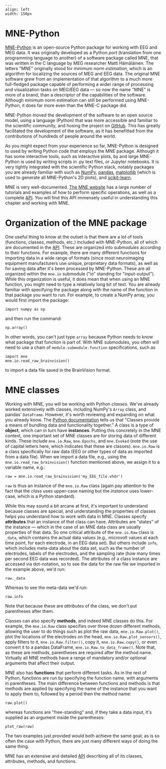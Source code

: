 ```{figure} images/mne_logo.png
---
align: left
width: 150px
```
# MNE-Python

[MNE-Python](https://mne.tools/) is an open-source Python package for working with EEG and MEG data. It was originally developed as a Python *port* (translation from one programming language to another) of a software package called MNE, that was written in the C language by MEG researcher Matti Hämäläinen. The letters "MNE" originally stood for *minimum norm estimation*, which is an algorithm for localizing the sources of MEG and EEG data. The original MNE software grew from an implementation of that algorithm to a much more full-fledged package capable of performing a wider range of processing and visualization tasks on MEG/EEG data — so now the name "MNE" is more of a brand, than a descriptor of the capabilities of the software. Although minimum norm estimation can still be performed using MNE-Python, it does far more even than the MNE-C package did.

MNE-Python moved the development of the software to an open source model, using a language (Python) that was more accessible and familiar to the scientific community, and hosing the project on [GitHub](https://github.com/mne-tools/mne-python). This has greatly facilitated the development of the software, as it has benefitted from the contributions of hundreds of people around the world.

As you might expect from your experience so far, MNE-Python is designed to used by writing Python code that employs the MNE package. Although it has some interactive tools, such as interactive plots, by and large MNE-Python is used by writing scripts in .py text files, or Jupyter notebooks. It is very tightly integrated with the scientific Python stack, notably packages you are already familiar with such as [NumPy](https://numpy.org), [pandas](https://numpy.org), [matplotlib](https://matplotlib.org/) (which is used to generate all MNE-Python's 2D plots), and [scikit-learn](https://scikit-learn.org/stable/).

MNE is very well-documented. [The MNE website](https://mne.tools/stable/index.html) has a large number of tutorials and examples of how to perform specific operations, as well as a complete [API](https://mne.tools/stable/python_reference.html). You will find this API immensely useful in understanding this chapter and working with MNE.

# Organization of the MNE package

One useful thing to know at the outset is that there are a lot of tools (functions, classes, methods, etc.) included with MNE-Python, all of which are documented in the [API](https://mne.tools/stable/python_reference.html). These are organized into *submodules* according to their functions. For example, there are many different functions for importing data in a wide range of formats (since most neuroimaging equipment manufacturers use unique, proprietary data formats), as well as for saving data after it's been processed by MNE-Python. These are all organized within the `mne.io` submodule ("io" standing for "input-output"). While this organization is useful, it does mean that when using an MNE function, you might need to type a relatively long bit of text. You are already familiar with specifying the package along with the name of the function in that package you want to run. For example, to create a NumPy array, you would first import the package:

    import numpy as np

and then run the command:

    np.array()

In other words, you can't just type `array` because Python needs to know what package that function is part of. With MNE submodules, you often will need to use a chain of `module.submodule.function` specifications, such as

    import mne
    mne.io.read_raw_brainvision()

to import a data file saved in the BrainVision format.

# MNE classes

Working with MNE, you will be working with Python *classes*. We've already worked extensively with classes, including NumPy's `Array` class, and pandas' `DataFrame`. However, it's worth reviewing and expanding on what you already know. The [Python documentation](https://docs.python.org/3/tutorial/classes.html) tells us that "Classes provide a means of bundling data and functionality together." A class is a type of **object**, which can in turn have **instances**. Putting this concretely in the MNE context, one important set of MNE classes are for storing data of different kinds. These include `mne.io.Raw`, `mne.Epochs`, and `mne.Evoked` (note the use of capital letters here, which indicates that these are classes). `mne.io.Raw` is a class specifically for raw data (EEG or other types of data as imported from a data file). When we import a data file, e.g., using the `mne.io.read_raw_brainvision()` function mentioned above, we assign it to a variable name, e.g.:

    raw = mne.io.read_raw_brainvision('my_EEG_file.vhdr')

`raw` is thus an instance of the `mne.io.Raw` class (again pay attention to the fact that the *class* uses upper-case naming but the *instance* uses lower-case, which is a Python standard).

While this may sound a bit arcane at first, it's important to understand because classes are special, and understanding the properties of classes helps you understand how to work with data in MNE. Classes specify **attributes** that an instance of that class can have. Attributes are "states" of the instance — which in the case of an MNE data class are usually properties of that data. So one critical attribute of the `mne.io.Raw` class is `_data`, which contains the actual data values (e.g., microvolt values at each time point, for each electrode, in an EEG data set). But others include `info`, which includes meta-data about the data set, such as the number of electrodes, labels of the electrodes, and the sampling rate (how many times per second EEG data was recorded). The attributes of a class instance are accessed via dot-notation, so to see the data for the raw file we imported in the example above, we'd run:

    raw._data

Whereas to see the meta-data we'd run:

    raw.info

Note that because these are *attributes* of the class, we don't put parentheses after them.

Classes can also specify **methods**, and indeed MNE classes do this. For example, the `mne.io.Raw` class specifies over three dozen different methods, allowing the user to do things such as plot the raw data, `mne.io.Raw.plot()`, plot the locations of the electrodes on the head, `mne.io.Raw.plot_sensors()`, apply filters to it, `mne.io.Raw.filter()`, copy it, `mne.io.Raw.copy()`, or even convert it to a pandas DataFrame, `mne.io.Raw.to_data_frame()`. Note that, as these are methods, parentheses are required after the method name. Virtually all MNE methods have a range of mandatory and/or optional arguments that affect their output.

MNE also has **functions** that perform different tasks. As in the rest of Python, functions are run by specifying the function name, with arguments in parentheses. The main difference between functions and methods is that methods are applied by specifying the name of the instance that you want to apply them to, followed by a period then the method name:

    raw.plot()

whereas functions are "free-standing" and, if they take a data input, it's supplied as an argument inside the parentheses:

    plot_raw(raw)

The two examples just provided would both achieve the same goal; as is so often the case with Python, there are just many different ways of doing the same thing.

MNE has an extensive and detailed [API](https://mne.tools/stable/python_reference.html) describing all of its classes, attributes, methods, and functions.
